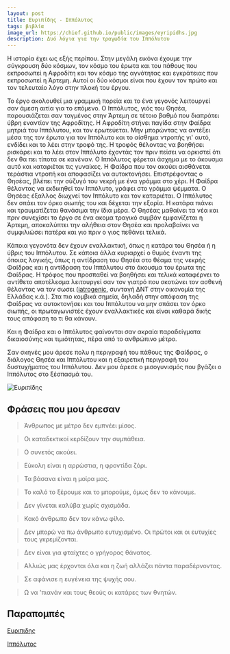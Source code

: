 ```yaml
---
layout: post
title: Ευριπίδης - Ιππόλυτος
tags: βιβλία
image_url: https://chief.github.io/public/images/eyripidhs.jpg
description: Δυό λόγια για την τραγωδία του Ιππόλυτου
---
```


Η ιστορία έχει ως εξής περίπου. Στην μεγάλη εικόνα έχουμε την
σύγκρουση δύο κόσμων, τον κόσμο του έρωτα και του πάθους που
εκπροσωπεί η Αφροδίτη και τον κόσμο της αγνότητας και εγκράτειας που
εκπροσωπεί η Άρτεμη. Αυτοί οι δύο κόσμοι είναι που έχουν τον πρώτο και
τον τελευταίο λόγο στην πλοκή του έργου.

<!--more-->

Το έργο ακολουθεί μια γραμμική πορεία και το ένα γεγονός λειτουργεί
σαν άμεση αιτία για το επόμενο.  Ο Ιππόλυτος, γιός του Θησέα,
παρουσιάζεται σαν ταγμένος στην Άρτεμη σε τέτοιο βαθμό που διαπράτει
ύβρη εναντίον της Αφροδίτης. Η Αφροδίτη στήνει παγίδα στην Φαίδρα
μητριά του Ιππόλυτου, και τον ερωτεύεται. Μην μπορώντας να αντέξει
μέσα της τον έρωτα για τον Ιππόλυτο και το αίσθημα ντροπής γι' αυτό,
ενδίδει και το λέει στην τροφό της. Η τροφός
θέλοντας να βοηθήσει ρισκάρει και το λέει στον Ιππόλυτο έχοντάς τον πριν
πείσει να ορκιστεί ότι δεν θα πει τίποτα σε κανέναν. Ο Ιππόλυτος
φέρεται άσχημα με το άκουσμα αυτό και καταριέται τις γυναίκες. Η
Φαίδρα που τον ακούει αισθάνεται τεράστια ντροπή και αποφασίζει να
αυτοκτονήσει. Επιστρέφοντας ο Θησέας, βλέπει την σύζυγό του νεκρή με
ένα γράμμα στο χέρι. Η Φαίδρα θέλοντας να εκδικηθεί τον Ιππόλυτο,
γράφει στο γράμμα ψέμματα. Ο Θησέας έξαλλος διωχνεί τον Ιππόλυτο και
τον καταριέται. Ο Ιππόλυτος δεν σπάει τον όρκο σιωπής του και δέχεται
την εξορία. Η κατάρα πιάνει και τραυματίζεται θανάσιμα την ίδια μέρα. Ο Θησέας
μαθαίνει τα νέα και πριν συνεχίσει το έργο σε ένα ακομα τραγικό συμβάν
εμφανίζεται η Άρτεμη, αποκαλύπτει την αλήθεια στον Θησέα και
προλαβαίνει να συμφιλιώσει πατέρα και γιο πριν ο γιος πεθάνει τελικά.

Κάποια γεγονότα δεν έχουν εναλλακτική, όπως η κατάρα του Θησέα ή η
ύβρις του Ιππόλυτου. Σε κάποια άλλα κυριαρχεί ο θυμός έναντι της
όποιας λογικής, όπως η αντίδραση του Θησέα στο θέαμα της νεκρής
Φαίδρας και η αντίδραση του Ιππόλυτου στο άκουσμα του έρωτα της
Φαίδρας. Η τρόφος που προσπαθεί να βοηθήσει και τελικά καταφέρνει το
αντίθετο αποτέλεσμα λειτουργεί σαν τον γιατρό που σκοτώνει τον ασθενή
θέλοντας να τον σωσει
([iatrogenic](https://www.thefreedictionary.com/iatrogenic), συνταγή
ΔΝΤ στην οικονομία της Ελλάδας κ.ά.). Στα πιο
κομβικά σημεία, δηλαδή στην απόφαση της Φαίδρας να αυτοκτονήσει και
του Ιππόλυτου να μην σπάσει τον όρκο σιωπής, οι πρωταγωνιστές έχουν
εναλλακτικές και είναι καθαρά δικής τους απόφαση το τι θα κάνουν.

Και η Φαίδρα και ο Ιππόλυτος φαίνονται σαν ακραία παραδείγματα
δικαιοσύνης και τιμιότητας, πέρα από το ανθρώπινο μέτρο.

Σαν σκηνές μου άρεσε πολυ η περιγραφή του πάθους της Φαίδρας, ο
διάλογος Θησέα και Ιππόλυτου και η εξαιρετική περιγραφή του
δυστυχήματος του Ιππόλυτου. Δεν μου άρεσε ο μισογυνισμός που βγάζει ο
Ιππόλυτος στο ξέσπασμά του.

![Ευριπίδης](https://chief.github.io/public/images/eyripidhs.jpg)


## Φράσεις που μου άρεσαν

> Άνθρωπος με μέτρο δεν εμπνέει μίσος.

> Οι καταδεκτικοί κερδίζουν την συμπάθεια.

> Ο συνετός ακούει.

> Εύκολη είναι η αρρώστια, η φροντίδα ζόρι.

> Τα βάσανα είναι η μοίρα μας.

> Το καλό το ξέρουμε και το μπορούμε, όμως δεν το κάνουμε.

> Δεν γίνεται καλύβα χωρίς σχισμάδα.

> Κακό άνθρωπο δεν τον κάνω φίλο.

> Δεν μπορώ να πω άνθρωπο ευτυχισμένο. Οι πρώτοι και οι ευτυχίες τους γκρεμίζονται.

> Δεν είναι για φταίχτες ο γρήγορος θάνατος.

> Αλλιώς μας έρχονται όλα και η ζωή αλλάζει πάντα παραδέρνοντας.

> Σε αφάνισε η ευγένεια της ψυχής σου.

> Ω να 'πιανάν και τους θεούς οι κατάρες των θνητών.

## Παραπομπές

[Ευριπιδης](https://el.wikipedia.org/wiki/%CE%95%CF%85%CF%81%CE%B9%CF%80%CE%AF%CE%B4%CE%B7%CF%82)

[Ιππόλυτος](https://www.skroutz.gr/books/222194.%CE%99%CF%80%CF%80%CF%8C%CE%BB%CF%85%CF%84%CE%BF%CF%82.html)
